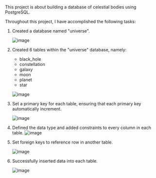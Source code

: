 This project is about building a database of celestial bodies using PostgreSQL.

Throughout this project, I have accomplished the following tasks:

1. Created a database named "universe".

   ![image](https://github.com/polimteo/universe-database/assets/167663336/a97f494b-93c6-40ec-96fb-9c0a6f114957)

3. Created 6 tables within the "universe" database, namely:
    - black_hole
    - constellation
    - galaxy
    - moon
    - planet
    - star

    ![image](https://github.com/polimteo/universe-database/assets/167663336/75152d05-cc5a-4723-9afa-f6d31fe95a25)

  
3. Set a primary key for each table, ensuring that each primary key automatically increment.

   ![image](https://github.com/polimteo/universe-database/assets/167663336/25a10209-d452-423e-b65f-71004143a57e)

5. Defined the data type and added constraints to every column in each table.
   ![image](https://github.com/polimteo/universe-database/assets/167663336/cc373800-6285-45ba-a250-1ed15cd9adf6)

6. Set foreign keys to reference row in another table.
   
   ![image](https://github.com/polimteo/universe-database/assets/167663336/6755d57b-d8b8-4228-a759-bf27d7627f2b)

7. Successfully inserted data into each table.

   ![image](https://github.com/polimteo/universe-database/assets/167663336/c3812f6c-83e1-47e9-a11f-3273e6836204)




